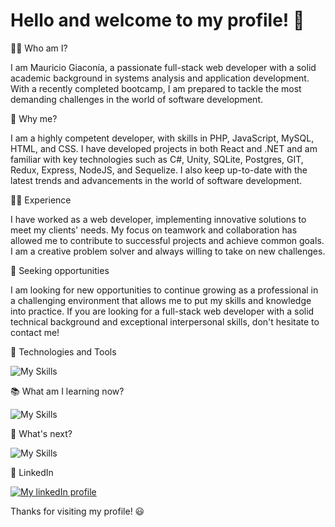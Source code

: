 # **Hello and welcome to my profile!** :wave:

👨‍💻 Who am I?

I am Mauricio Giaconía, a passionate full-stack web developer with a solid academic background in systems analysis and application development. With a recently completed bootcamp, I am prepared to tackle the most demanding challenges in the world of software development.

💪 Why me?

I am a highly competent developer, with skills in PHP, JavaScript, MySQL, HTML, and CSS. I have developed projects in both React and .NET and am familiar with key technologies such as C#, Unity, SQLite, Postgres, GIT, Redux, Express, NodeJS, and Sequelize. I also keep up-to-date with the latest trends and advancements in the world of software development.

👨‍💼 Experience

I have worked as a web developer, implementing innovative solutions to meet my clients' needs. My focus on teamwork and collaboration has allowed me to contribute to successful projects and achieve common goals. I am a creative problem solver and always willing to take on new challenges.

🌱 Seeking opportunities

I am looking for new opportunities to continue growing as a professional in a challenging environment that allows me to put my skills and knowledge into practice. If you are looking for a full-stack web developer with a solid technical background and exceptional interpersonal skills, don't hesitate to contact me!

🧱 Technologies and Tools

![My Skills](https://skillicons.dev/icons?i=js,php,react,redux,express,sequelize,postgres,mysql,cs,dotnet,html,css)

📚 What am I learning now?

![My Skills](https://skillicons.dev/icons?i=nextjs,mongodb)

 🚀 What's next?

![My Skills](https://skillicons.dev/icons?i=python,typescript)

📌 LinkedIn

[![My linkedIn profile](https://skillicons.dev/icons?i=linkedin)](https://www.linkedin.com/in/mauricio-giaconia/)

Thanks for visiting my profile! 😃
